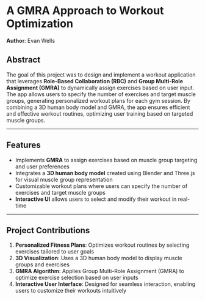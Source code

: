 # A GMRA Approach to Workout Optimization

**Author**: Evan Wells  

## Abstract

The goal of this project was to design and implement a workout application that leverages **Role-Based Collaboration (RBC)** and **Group Multi-Role Assignment (GMRA)** to dynamically assign exercises based on user input. The app allows users to specify the number of exercises and target muscle groups, generating personalized workout plans for each gym session. By combining a 3D human body model and GMRA, the app ensures efficient and effective workout routines, optimizing user training based on targeted muscle groups.

---

## Features

- Implements **GMRA** to assign exercises based on muscle group targeting and user preferences
- Integrates a **3D human body model** created using Blender and Three.js for visual muscle group representation
- Customizable workout plans where users can specify the number of exercises and target muscle groups
- **Interactive UI** allows users to select and modify their workout in real-time

---

## Project Contributions

1. **Personalized Fitness Plans**: Optimizes workout routines by selecting exercises tailored to user goals
2. **3D Visualization**: Uses a 3D human body model to display muscle groups and exercises
3. **GMRA Algorithm**: Applies Group Multi-Role Assignment (GMRA) to optimize exercise selection based on user inputs
4. **Interactive User Interface**: Designed for seamless interaction, enabling users to customize their workouts intuitively
